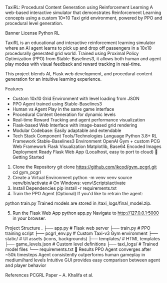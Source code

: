 TaxiRL: Procedural Content Generation using Reinforcement Learning
A web-based interactive simulator that demonstrates Reinforcement Learning concepts using a custom 10×10 Taxi grid environment, powered by PPO and procedural level generation.

Banner License Python RL

TaxiRL is an educational and interactive reinforcement learning simulator where an AI agent learns to pick up and drop off passengers in a 10x10 procedurally generated grid world. Trained using Proximal Policy Optimization (PPO) from Stable-Baselines3, it allows both human and agent play modes with visual feedback and reward tracking in real-time.

This project blends AI, Flask web development, and procedural content generation for an intuitive learning experience.

 Features
- Custom 10x10 Grid Environment with level loading from JSON
- PPO Agent trained using Stable-Baselines3
- Human vs Agent Play in the same game interface
- Procedural Content Generation for dynamic levels
- Real-time Reward Tracking and agent performance visualization
- Flask-based Web Interface with image-based grid rendering
- Modular Codebase: Easily adaptable and extendable
- Tech Stack
Component	Tools/Technologies
Language	Python 3.8+
RL Framework	Stable-Baselines3
Environment	OpenAI Gym + custom PCG
Web Framework	Flask
Visualization	Matplotlib, Base64 Encoded Images
Deployment Ready	Flask Web App (Localhost, easy to port to cloud)
🏁 Getting Started
1. Clone the Repository
git clone https://github.com/ikcod/gym_pcgrl.git
cd gym_pcgrl
2. Create a Virtual Environment
python -m venv venv
source venv/bin/activate  # On Windows: venv\Scripts\activate
3. Install Dependencies
pip install -r requirements.txt
4. Train the PPO Agent (Optional)
If you'd like to retrain the agent:

python train.py
Trained models are stored in /taxi_logs/final_model.zip.

5. Run the Flask Web App
python app.py
Navigate to http://127.0.0.1:5000 in your browser.

 Project Structure
.
├── app.py                  # Flask web server
├── train.py                # PPO training script
├── pcgrl_env.py            # Custom Taxi-v3 Gym environment
├── static/                 # UI assets (icons, backgrounds)
├── templates/              # HTML templates
├── game_levels.json        # Custom level definitions
├── taxi_logs/              # Trained model files
└── requirements.txt
🧪 Results
PPO Agent converges after ~50k timesteps
Agent consistently outperforms human gameplay in medium/hard levels
Intuitive GUI provides easy comparison between agent and player behavior

References
PCGRL Paper – A. Khalifa et al.
